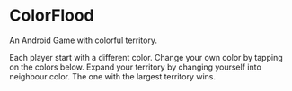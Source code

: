 # ColorFlood
An Android Game with colorful territory.

Each player start with a different color.
Change your own color by tapping on the colors below.
Expand your territory by changing yourself into neighbour color.
The one with the largest territory wins.
